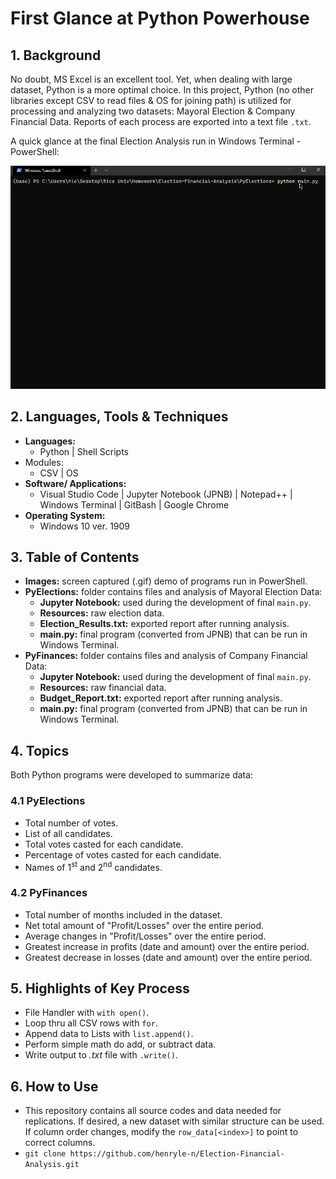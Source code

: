 # First Glance at Python Powerhouse
## 1. Background
No doubt, MS Excel is an excellent tool. Yet, when dealing with large dataset, Python is a more optimal choice. In this project, Python (no other libraries except CSV to read files & OS for joining path) is utilized for processing and analyzing two datasets: Mayoral Election & Company Financial Data. Reports of each process are exported into a text file `.txt`.

A quick glance at the final Election Analysis run in Windows Terminal - PowerShell:
<div align="center">
    <img src="./Images/demoE.gif" width=600px/>
</div>

## 2. Languages, Tools & Techniques
* **Languages:**
    * Python | Shell Scripts
* Modules:
    * CSV | OS
* **Software/ Applications:**
    * Visual Studio Code | Jupyter Notebook (JPNB) | Notepad++ | Windows Terminal | GitBash | Google Chrome
* **Operating System:**
    * Windows 10 ver. 1909
## 3. Table of Contents
* **Images:** screen captured (.gif) demo of programs run in PowerShell.
* **PyElections:** folder contains files and analysis of Mayoral Election Data:
    * **Jupyter Notebook:** used during the development of final `main.py`.
    * **Resources:** raw election data.
    * **Election_Results.txt:** exported report after running analysis.
    * **main.py:** final program (converted from JPNB) that can be run in Windows Terminal.
* **PyFinances:** folder contains files and analysis of Company Financial Data:
    * **Jupyter Notebook:** used during the development of final `main.py`.
    * **Resources:** raw financial data.
    * **Budget_Report.txt:** exported report after running analysis.
    * **main.py:** final program (converted from JPNB) that can be run in Windows Terminal.
## 4. Topics
Both Python programs were developed to summarize data:
### 4.1 PyElections
* Total number of votes.
* List of all candidates.
* Total votes casted for each candidate.
* Percentage of votes casted for each candidate.
* Names of 1<sup>st</sup> and 2<sup>nd</sup> candidates.

### 4.2 PyFinances
*  Total number of months included in the dataset.
*  Net total amount of "Profit/Losses" over the entire period.
*  Average changes in "Profit/Losses" over the entire period.
*  Greatest increase in profits (date and amount) over the entire period.
*  Greatest decrease in losses (date and amount) over the entire period.

## 5. Highlights of Key Process
* File Handler with `with open()`.
* Loop thru all CSV rows with `for`.
* Append data to Lists with `list.append()`.
* Perform simple math do add, or subtract data.
* Write output to _.txt_ file with `.write()`.

## 6. How to Use
* This repository contains all source codes and data needed for replications. If desired, a new dataset with similar structure can be used. If column order changes, modify the `row_data[<index>]` to point to correct columns.
* `git clone https://github.com/henryle-n/Election-Financial-Analysis.git`
